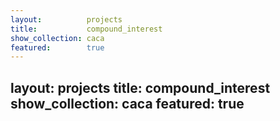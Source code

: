 ```yaml
---
layout:          projects
title:           compound_interest
show_collection: caca
featured:        true
---
```

layout:          projects
title:           compound_interest
show_collection: caca
featured:        true
---



